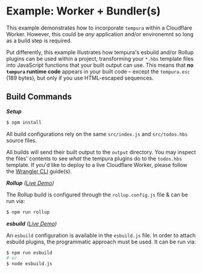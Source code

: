 # Example: Worker + Bundler(s)

This example demonstrates how to incorporate `tempura` within a Cloudflare Worker. However, this could be _any_ application and/or environemnt so long as a build step is required.

Put differently, this example illustrates how tempura's esbuild and/or Rollup plugins can be used within a project, transforming your `*.hbs` template files into JavaScript functions that your built output can use. This means that **no `tempura` runtime code** appears in your built code – except the `tempura.esc` (189 bytes), but only if you use HTML-escaped sequences.

## Build Commands

***Setup***

```sh
$ npm install
```

All build configurations rely on the same `src/index.js` and `src/todos.hbs` source files.

All builds will send their built output to the `output` directory. You may inspect the files' contents to see _what_ the tempura plugins do to the `todos.hbs` template. If you'd like to deploy to a live Cloudflare Worker, please follow the [Wrangler CLI](https://developers.cloudflare.com/workers/get-started/guide#7-configure-your-project-for-deployment) guide(s).


***Rollup** ([Live Demo](https://cloudflareworkers.com/#b77bd0114ed198f3601bf5650111e9bf:https://tutorial.cloudflareworkers.com))*

The Rollup build is configured through the `rollup.config.js` file & can be run via:

```sh
$ npm run rollup
```

***esbuild** ([Live Demo](https://cloudflareworkers.com/#0910ad305f1fa9082b2ef8f2d7c50809:https://tutorial.cloudflareworkers.com))*

An `esbuild` configuration is available in the `esbuild.js` file. In order to attach esbuild plugins, the programmatic approach must be used. It can be run via:

```sh
$ npm run esbuild
# or
$ node esbuild.js
```
